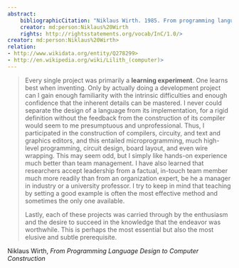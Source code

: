 ```yaml
---
abstract:
    bibliographicCitation: "Niklaus Wirth. 1985. From programming language design to computer construction. Commun. ACM 28, 2 (Feb. 1985), 160–164. DOI:https://doi.org/10.1145/2786.2789"
    creator: md:person:Niklaus%20Wirth
    rights: http://rightsstatements.org/vocab/InC/1.0/>
creator: md:person:Niklaus%20Wirth>
relation:
- http://www.wikidata.org/entity/Q278299>
- http://en.wikipedia.org/wiki/Lilith_(computer)>
---
```


> Every single project was primarily a **learning experiment**. One learns best when inventing. Only by actually doing a development project can I gain enough familiarity with the intrinsic difficulties and enough confidence  that the inherent details can be mastered. I never could  separate the design of a language from its implementation, for a rigid definition without the feedback from  the construction of its compiler would seem to me presumptuous and unprofessional. Thus, I participated in  the construction of compilers, circuity, and text and  graphics editors, and this entailed microprogramming,  much high-level programming, circuit design, board  layout, and even wire wrapping. This may seem odd,  but I simply like hands-on experience much better than  team management. I have also learned that researchers  accept leadership from a factual, in-touch team member much more readily than from an organization expert, be he a manager in industry or a university professor. I try to keep in mind that teaching by setting a  good example is often the most effective method and  sometimes the only one available.
>
> Lastly, each of these projects was carried through by the enthusiasm and the desire to succeed in the knowledge that the endeavor was worthwhile. This is perhaps the most essential but also the most elusive and subtle prerequisite.

Niklaus Wirth, _From Programming Language Design to Computer Construction_
